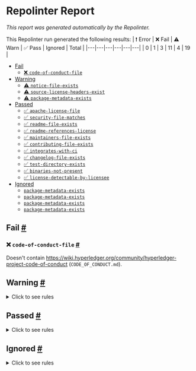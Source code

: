 # Repolinter Report

*This report was generated automatically by the Repolinter.*

This Repolinter run generated the following results:
| ❗  Error | ❌  Fail | ⚠️  Warn | ✅  Pass | Ignored | Total |
|---|---|---|---|---|---|
| 0 | 1 | 3 | 11 | 4 | 19 |

- [Fail](#user-content-fail)
  - [❌ `code-of-conduct-file`](#user-content--code-of-conduct-file)
- [Warning](#user-content-warning)
  - [⚠️ `notice-file-exists`](#user-content--notice-file-exists)
  - [⚠️ `source-license-headers-exist`](#user-content--source-license-headers-exist)
  - [⚠️ `package-metadata-exists`](#user-content--package-metadata-exists)
- [Passed](#user-content-passed)
  - [✅ `apache-license-file`](#user-content--apache-license-file)
  - [✅ `security-file-matches`](#user-content--security-file-matches)
  - [✅ `readme-file-exists`](#user-content--readme-file-exists)
  - [✅ `readme-references-license`](#user-content--readme-references-license)
  - [✅ `maintainers-file-exists`](#user-content--maintainers-file-exists)
  - [✅ `contributing-file-exists`](#user-content--contributing-file-exists)
  - [✅ `integrates-with-ci`](#user-content--integrates-with-ci)
  - [✅ `changelog-file-exists`](#user-content--changelog-file-exists)
  - [✅ `test-directory-exists`](#user-content--test-directory-exists)
  - [✅ `binaries-not-present`](#user-content--binaries-not-present)
  - [✅ `license-detectable-by-licensee`](#user-content--license-detectable-by-licensee)
- [Ignored](#user-content-ignored)
  - [`package-metadata-exists`](#user-content-package-metadata-exists)
  - [`package-metadata-exists`](#user-content-package-metadata-exists)
  - [`package-metadata-exists`](#user-content-package-metadata-exists)
  - [`package-metadata-exists`](#user-content-package-metadata-exists)

## Fail <a href="#user-content-fail" id="fail">#</a>

### ❌ `code-of-conduct-file` <a href="#user-content--code-of-conduct-file" id="-code-of-conduct-file">#</a>

Doesn't contain https://wiki.hyperledger.org/community/hyperledger-project-code-of-conduct (`CODE_OF_CONDUCT.md`).


## Warning <a href="#user-content-warning" id="warning">#</a>

<details>
<summary>Click to see rules</summary>

### ⚠️ `notice-file-exists` <a href="#user-content--notice-file-exists" id="-notice-file-exists">#</a>

Did not find a file matching the specified patterns. (`NOTICE*`).

### ⚠️ `source-license-headers-exist` <a href="#user-content--source-license-headers-exist" id="-source-license-headers-exist">#</a>

Below is a list of files or patterns that failed:

- `server/jest.config.js`: The first 7 lines do not contain the pattern(s): Copyright, License.
- `server/src/enums.ts`: The first 7 lines do not contain the pattern(s): Copyright, License.
- `server/src/index.ts`: The first 7 lines do not contain the pattern(s): Copyright, License.
- `server/src/interfaces.ts`: The first 7 lines do not contain the pattern(s): Copyright, License.
- `server/src/logger.ts`: The first 7 lines do not contain the pattern(s): Copyright, License.
- `server/src/server.ts`: The first 7 lines do not contain the pattern(s): Copyright, License.
- `server/src/utils.ts`: The first 7 lines do not contain the pattern(s): Copyright, License.
- `server/test/common.test.ts`: The first 7 lines do not contain the pattern(s): Copyright, License.
- `server/test/contracts.template.test.ts`: The first 7 lines do not contain the pattern(s): Copyright, License.
- `server/test/contracts.test.ts`: The first 7 lines do not contain the pattern(s): Copyright, License.
- `server/test/datatypes.template.test.ts`: The first 7 lines do not contain the pattern(s): Copyright, License.
- `server/test/datatypes.test.ts`: The first 7 lines do not contain the pattern(s): Copyright, License.
- `server/test/messages.template.test.ts`: The first 7 lines do not contain the pattern(s): Copyright, License.
- `server/test/messages.test.ts`: The first 7 lines do not contain the pattern(s): Copyright, License.
- `server/test/misc.test.ts`: The first 7 lines do not contain the pattern(s): Copyright, License.
- `server/test/tokens.template.test.ts`: The first 7 lines do not contain the pattern(s): Copyright, License.
- `server/test/tokens.test.ts`: The first 7 lines do not contain the pattern(s): Copyright, License.
- `ui/src/react-app-env.d.ts`: The first 7 lines do not contain the pattern(s): Copyright, License.
- `ui/src/setupTests.ts`: The first 7 lines do not contain the pattern(s): Copyright, License.
- `server/src/clients/firefly.ts`: The first 7 lines do not contain the pattern(s): Copyright, License.
- `server/src/controllers/common.ts`: The first 7 lines do not contain the pattern(s): Copyright, License.
- `server/src/controllers/contracts.ts`: The first 7 lines do not contain the pattern(s): Copyright, License.
- `server/src/controllers/datatypes.ts`: The first 7 lines do not contain the pattern(s): Copyright, License.
- `server/src/controllers/messages.ts`: The first 7 lines do not contain the pattern(s): Copyright, License.
- `server/src/controllers/tokens.ts`: The first 7 lines do not contain the pattern(s): Copyright, License.
- `server/src/controllers/websocket.ts`: The first 7 lines do not contain the pattern(s): Copyright, License.
- `ui/src/constants/ResourceUrls.ts`: The first 7 lines do not contain the pattern(s): Copyright, License.
- `ui/src/constants/SDK_PATHS.ts`: The first 7 lines do not contain the pattern(s): Copyright, License.
- `ui/src/ff_models/messageTypes.ts`: The first 7 lines do not contain the pattern(s): Copyright, License.
- `ui/src/interfaces/api.ts`: The first 7 lines do not contain the pattern(s): Copyright, License.
- `ui/src/interfaces/ff.ts`: The first 7 lines do not contain the pattern(s): Copyright, License.
- `ui/src/interfaces/tutorialSection.ts`: The first 7 lines do not contain the pattern(s): Copyright, License.
- `ui/src/utils/decimals.test.ts`: The first 7 lines do not contain the pattern(s): Copyright, License.
- `ui/src/utils/decimals.ts`: The first 7 lines do not contain the pattern(s): Copyright, License.
- `ui/src/utils/fetches.ts`: The first 7 lines do not contain the pattern(s): Copyright, License.
- `ui/src/utils/files.ts`: The first 7 lines do not contain the pattern(s): Copyright, License.
- `ui/src/utils/strings.ts`: The first 7 lines do not contain the pattern(s): Copyright, License.
- `ui/src/utils/time.ts`: The first 7 lines do not contain the pattern(s): Copyright, License.

### ⚠️ `package-metadata-exists` <a href="#user-content--package-metadata-exists" id="-package-metadata-exists">#</a>

Did not find a file matching the specified patterns. (`package.json`).

</details>

## Passed <a href="#user-content-passed" id="passed">#</a>

<details>
<summary>Click to see rules</summary>

### ✅ `apache-license-file` <a href="#user-content--apache-license-file" id="-apache-license-file">#</a>

Contains Apache License.*Version 2.0 (`LICENSE`).

### ✅ `security-file-matches` <a href="#user-content--security-file-matches" id="-security-file-matches">#</a>

Contains https://wiki.hyperledger.org/display/.*(SEC|HYP)/Defect[.+]Response (`SECURITY.md`).

### ✅ `readme-file-exists` <a href="#user-content--readme-file-exists" id="-readme-file-exists">#</a>

Found file (`README.md`).

### ✅ `readme-references-license` <a href="#user-content--readme-references-license" id="-readme-references-license">#</a>

Contains license (`README.md`).

### ✅ `maintainers-file-exists` <a href="#user-content--maintainers-file-exists" id="-maintainers-file-exists">#</a>

Found file (`MAINTAINERS.md`).

### ✅ `contributing-file-exists` <a href="#user-content--contributing-file-exists" id="-contributing-file-exists">#</a>

Found file (`CONTRIBUTING.md`).

### ✅ `integrates-with-ci` <a href="#user-content--integrates-with-ci" id="-integrates-with-ci">#</a>

Found file (`.github/workflows/docker_main.yml`).

### ✅ `changelog-file-exists` <a href="#user-content--changelog-file-exists" id="-changelog-file-exists">#</a>

Found file (`CHANGELOG.md`).

### ✅ `test-directory-exists` <a href="#user-content--test-directory-exists" id="-test-directory-exists">#</a>

Found file (`server/test`).

### ✅ `binaries-not-present` <a href="#user-content--binaries-not-present" id="-binaries-not-present">#</a>

Excluded file type doesn't exist. (`**/*.exe,**/*.dll,!**/node_modules/**`).

### ✅ `license-detectable-by-licensee` <a href="#user-content--license-detectable-by-licensee" id="-license-detectable-by-licensee">#</a>

Licensee identified the license for project: Apache-2.0.

</details>

## Ignored <a href="#user-content-ignored" id="ignored">#</a>

<details>
<summary>Click to see rules</summary>

### `package-metadata-exists` <a href="#user-content-package-metadata-exists" id="package-metadata-exists">#</a>

This rule was ignored for the following reason: ignored due to unsatisfied condition(s): "language=go"

### `package-metadata-exists` <a href="#user-content-package-metadata-exists" id="package-metadata-exists">#</a>

This rule was ignored for the following reason: ignored due to unsatisfied condition(s): "language=ruby"

### `package-metadata-exists` <a href="#user-content-package-metadata-exists" id="package-metadata-exists">#</a>

This rule was ignored for the following reason: ignored due to unsatisfied condition(s): "language=java"

### `package-metadata-exists` <a href="#user-content-package-metadata-exists" id="package-metadata-exists">#</a>

This rule was ignored for the following reason: ignored due to unsatisfied condition(s): "language=python"

</details>


